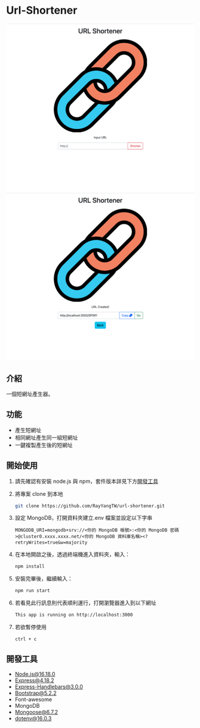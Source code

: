 # Url-Shortener

![image](./public/images/screenshot1.png)
![image](./public/images/screenshot2.png)

## 介紹

一個短網址產生器。

## 功能

- 產生短網址
- 相同網址產生同一組短網址
- 一鍵複製產生後的短網址

## 開始使用

1. 請先確認有安裝 node.js 與 npm，套件版本詳見下方[開發工具](#開發工具)
2. 將專案 clone 到本地
   ```bash
   git clone https://github.com/RayYangTW/url-shortener.git
   ```
3. 設定 MongoDB，打開資料夾建立.env 檔案並設定以下字串

   ```
   MONGODB_URI=mongodb+srv://<你的 MongoDB 帳號>:<你的 MongoDB 密碼>@cluster0.xxxx.xxxx.net/<你的 MongoDB 資料庫名稱><?retryWrites=true&w=majority
   ```

4. 在本地開啟之後，透過終端機進入資料夾，輸入：

   ```bash
   npm install
   ```

5. 安裝完畢後，繼續輸入：

   ```bash
   npm run start
   ```

6. 若看見此行訊息則代表順利運行，打開瀏覽器進入到以下網址

   ```bash
   This app is running on http://localhost:3000
   ```

7. 若欲暫停使用

   ```bash
   ctrl + c
   ```

## 開發工具

- Node.js@16.18.0
- Express@4.18.2
- Express-Handlebars@3.0.0
- Bootstrap@5.2.2
- Font-awesome
- MongoDB
- Mongoose@6.7.2
- dotenv@16.0.3
